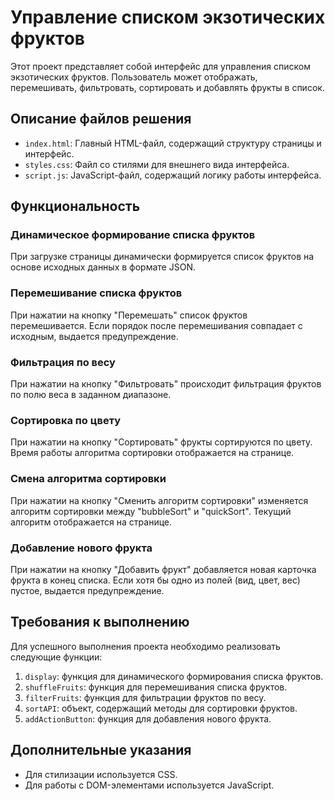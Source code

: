 # Управление списком экзотических фруктов

Этот проект представляет собой интерфейс для управления списком экзотических фруктов. Пользователь может отображать, перемешивать, фильтровать, сортировать и добавлять фрукты в список.

## Описание файлов решения

- `index.html`: Главный HTML-файл, содержащий структуру страницы и интерфейс.
- `styles.css`: Файл со стилями для внешнего вида интерфейса.
- `script.js`: JavaScript-файл, содержащий логику работы интерфейса.

## Функциональность

### Динамическое формирование списка фруктов

При загрузке страницы динамически формируется список фруктов на основе исходных данных в формате JSON.

### Перемешивание списка фруктов

При нажатии на кнопку "Перемешать" список фруктов перемешивается. Если порядок после перемешивания совпадает с исходным, выдается предупреждение.

### Фильтрация по весу

При нажатии на кнопку "Фильтровать" происходит фильтрация фруктов по полю веса в заданном диапазоне.

### Сортировка по цвету

При нажатии на кнопку "Сортировать" фрукты сортируются по цвету. Время работы алгоритма сортировки отображается на странице.

### Смена алгоритма сортировки

При нажатии на кнопку "Сменить алгоритм сортировки" изменяется алгоритм сортировки между "bubbleSort" и "quickSort". Текущий алгоритм отображается на странице.

### Добавление нового фрукта

При нажатии на кнопку "Добавить фрукт" добавляется новая карточка фрукта в конец списка. Если хотя бы одно из полей (вид, цвет, вес) пустое, выдается предупреждение.

## Требования к выполнению

Для успешного выполнения проекта необходимо реализовать следующие функции:

1. `display`: функция для динамического формирования списка фруктов.
2. `shuffleFruits`: функция для перемешивания списка фруктов.
3. `filterFruits`: функция для фильтрации фруктов по весу.
4. `sortAPI`: объект, содержащий методы для сортировки фруктов.
5. `addActionButton`: функция для добавления нового фрукта.

## Дополнительные указания

- Для стилизации используется CSS.
- Для работы с DOM-элементами используется JavaScript.
